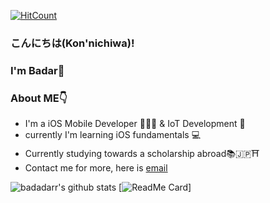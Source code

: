 [![HitCount](http://hits.dwyl.com/badadarr/badadarr/READMEmd.svg)](http://hits.dwyl.com/badadarr/badadarr/READMEmd)
### こんにちは(Kon'nichiwa)! 

### I'm Badar👋


### About ME👇
* I'm a iOS Mobile Developer 👨🏻‍💻  & IoT Development 🤖
* currently I'm learning iOS fundamentals 💻
* Currently studying towards a scholarship abroad📚🇯🇵⛩
* Contact me for more, here is [email](badar.maulana.techno@gmail.com)


![badadarr's github stats](https://github-readme-stats.vercel.app/api?username=badadarr&show_icons=true&theme=radical) 
[![ReadMe Card](https://github-readme-stats.vercel.app/api/pin/?username=badadarr&repo=github-readme-stats)]




